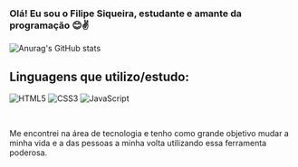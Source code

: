 ### Olá! Eu sou o Filipe Siqueira, estudante e amante da programação 😊✌️


![Anurag's GitHub stats](https://github-readme-stats.vercel.app/api?username=Filipsiqueira&show_icons=true&theme=tokyonight&include_all_commits=true&count_private=true)

## Linguagens que utilizo/estudo:


![HTML5](https://img.shields.io/badge/html5-%23E34F26.svg?style=for-the-badge&logo=html5&logoColor=white)
![CSS3](https://img.shields.io/badge/css3-%231572B6.svg?style=for-the-badge&logo=css3&logoColor=white)
![JavaScript](https://img.shields.io/badge/javascript-%23323330.svg?style=for-the-badge&logo=javascript&logoColor=%23F7DF1E)


<br>

 Me encontrei na área de tecnologia e tenho como grande objetivo mudar a minha vida e a das pessoas a minha volta utilizando essa ferramenta poderosa.
